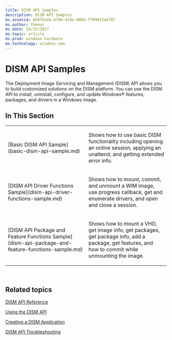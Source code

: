 ```yaml
---
title: DISM API Samples
description: DISM API Samples
ms.assetid: 840f02eb-479d-434e-80b6-ff090f24e78f
ms.author: themar
ms.date: 10/25/2017
ms.topic: article
ms.prod: windows-hardware
ms.technology: windows-oem
---
```


# DISM API Samples


The Deployment Image Servicing and Management (DISM) API allows you to build customized solutions on the DISM platform. You can use the DISM API to install, uninstall, configure, and update Windows® features, packages, and drivers in a Windows image.

## <span id="In_This_Section"></span><span id="in_this_section"></span><span id="IN_THIS_SECTION"></span>In This Section


<table>
<colgroup>
<col width="50%" />
<col width="50%" />
</colgroup>
<tbody>
<tr class="odd">
<td><p>[Basic DISM API Sample](basic-dism-api-sample.md)</p></td>
<td><p>Shows how to use basic DISM functionality including opening an online session, applying an unattend, and getting extended error info.</p></td>
</tr>
<tr class="even">
<td><p>[DISM API Driver Functions Sample](dism-api-driver-functions-sample.md)</p></td>
<td><p>Shows how to mount, commit, and unmount a WIM image, use progress callback, get and enumerate drivers, and open and close a session.</p></td>
</tr>
<tr class="odd">
<td><p>[DISM API Package and Feature Functions Sample](dism-api-package-and-feature-functions-sample.md)</p></td>
<td><p>Shows how to mount a VHD, get image info, get packages, get package info, add a package, get features, and how to commit while unmounting the image.</p></td>
</tr>
</tbody>
</table>

 

## <span id="related_topics"></span>Related topics


[DISM API Reference](dism-api-reference.md)

[Using the DISM API](using-the-dism-api.md)

[Creating a DISM Application](creating-a-dism-application.md)

[DISM API Troubleshooting](dism-api-troubleshooting.md)

 

 




